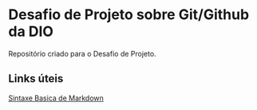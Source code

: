 # Desafio de Projeto sobre Git/Github da DIO
Repositório criado para o Desafio de Projeto. 


## Links úteis
[Sintaxe Basica de Markdown](https://www.markdownguide.org/basic-syntax)
